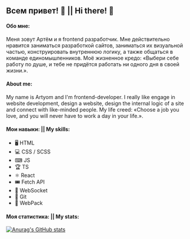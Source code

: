 ## Всем привет! 👋 || Hi there!  👋

#### Обо мне:
Меня зовут Артём и я frontend разработчик. Мне действительно нравится заниматься разработкой сайтов, заниматься их визуальной частью, конструировать внутреннюю логику, а также общаться в команде единомышленников. Моё жизненное кредо: «Выбери себе работу по душе, и тебе не придётся работать ни одного дня в своей жизни.».

#### About me:
My name is Artyom and I'm frontend-developer. I really like engage in website development, design a website, design the internal logic of a site and connect with like-minded people. My life creed: «Choose a job you love, and you will never have to work a day in your life.». 

#### Мои навыки: || My skills:
* 🖥 HTML
* 💻 CSS / SCSS
* ⌨ JS 
* 🏆 TS
* ⚛ React
* 🎟 Fetch API
* 🎫 WebSocket
* 🧲 Git
* 💎 WebPack

#### Моя статистика: || My stats:
[![Anurag's GitHub stats](https://github-readme-stats.vercel.app/api?username=Artrudjob)](https://github.com/anuraghazra/github-readme-stats)

